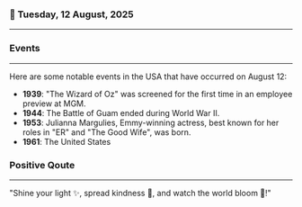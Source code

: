 ### 📅 Tuesday, 12 August, 2025
------
### Events
------
Here are some notable events in the USA that have occurred on August 12:

- **1939**: "The Wizard of Oz" was screened for the first time in an employee preview at MGM.
- **1944**: The Battle of Guam ended during World War II.
- **1953**: Julianna Margulies, Emmy-winning actress, best known for her roles in "ER" and "The Good Wife", was born.
- **1961**: The United States
### Positive Qoute
------
"Shine your light ✨, spread kindness 💖, and watch the world bloom 🌸!"
